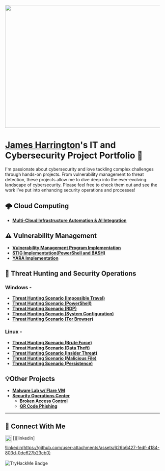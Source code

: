 <img src="https://github.com/user-attachments/assets/2cc26213-636c-4b78-b772-b5ed06da0991" width="700" height="400"> 

# <a href="https://www.linkedin.com/in/goodk47/">James Harrington</a>'s IT and Cybersecurity Project Portfolio 🤖

I'm passionate about cybersecurity and love tackling complex challenges through hands-on projects. From vulnerability management to threat detection, these projects allow me to dive deep into the ever-evolving landscape of cybersecurity. Please feel free to check them out and see the work I’ve put into enhancing security operations and processes!

## 🌩️ Cloud Computing

- **[Multi-Cloud Infrastructure Automation & AI Integration](https://github.com/Goodka7/MultiCloud-AI)**

## ⚠️ Vulnerability Management

- **[Vulnerability Management Program Implementation](https://github.com/Goodka7/Vuln-Management)**
- **[STIG Implementation(PowerShell and BASH)](https://github.com/Goodka7/STIG-Remediation)**
- **[YARA Implementation](https://github.com/Goodka7/YARA/tree/main)**

## 🚨 Threat Hunting and Security Operations

### Windows -
- **[Threat Hunting Scenario (Impossible Travel)](https://github.com/Goodka7/Threat-Hunting/blob/main/Windows-Threats/Impossible-Travel/README.md)**
- **[Threat Hunting Scenario (PowerShell)](https://github.com/Goodka7/Threat-Hunting/blob/main/Windows-Threats/PowerShell/README.md)**
- **[Threat Hunting Scenario (RDP)](https://github.com/Goodka7/Threat-Hunting/blob/main/Windows-Threats/RDP/README.md)**
- **[Threat Hunting Scenario (System Configuration)](https://github.com/Goodka7/Threat-Hunting/blob/main/Windows-Threats/System-Configuration/README.md)**
- **[Threat Hunting Scenario (Tor Browser)](https://github.com/Goodka7/Threat-Hunting/blob/main/Windows-Threats/Tor-Browser/README.md)**
   
### Linux -
- **[Threat Hunting Scenario (Brute Force)](https://github.com/Goodka7/Threat-Hunting/blob/main/Linux-Threats/Brute-Force/README.md)**
- **[Threat Hunting Scenario (Data Theft)](https://github.com/Goodka7/Threat-Hunting/blob/main/Linux-Threats/Data-Theft/README.md)**
- **[Threat Hunting Scenario (Insider Threat)](https://github.com/Goodka7/Threat-Hunting/blob/main/Linux-Threats/Insider-Threat/README.md)**
- **[Threat Hunting Scenario (Malicious File)](https://github.com/Goodka7/Threat-Hunting/blob/main/Linux-Threats/Malicious-File/README.md)**
- **[Threat Hunting Scenario (Persistence)](https://github.com/Goodka7/Threat-Hunting/blob/main/Linux-Threats/Persistence/README.md)**

## 💡Other Projects 

- **[Malware Lab w/ Flare VM](https://github.com/Goodka7/MalwareLab/blob/main/README.md)**
- **[Security Operations Center](https://github.com/Goodka7/SOC/blob/main/README.md)**
    - **[Broken Access Control](https://github.com/Goodka7/SOC/blob/main/Broken-Access-Control/README.md)**
    - **[QR Code Phishing](https://github.com/Goodka7/SOC/blob/main/QRPhishing/README.md)**


<hr/>

## 🤳 Connect With Me

<!--[<img align="left" alt="___________ | YouTube" width="22px" src="https://cdn.jsdelivr.net/npm/simple-icons@v3/icons/youtube.svg" />][youtube] -->
<!--[<img align="left" alt="___________ | Twitter" width="22px" src="https://cdn.jsdelivr.net/npm/simple-icons@v3/icons/twitter.svg" />][twitter]-->
[<img align="left" alt="___________ | LinkedIn" width="22px" src="https://cdn.jsdelivr.net/npm/simple-icons@v3/icons/linkedin.svg" />][linkedin]
<!--[<img align="left" alt="___________ | Instagram" width="22px" src="https://cdn.jsdelivr.net/npm/simple-icons@v3/icons/instagram.svg" />][instagram]-->

<!--[twitter]: https://twitter.com/___________-->
<!--[youtube]: https://www.youtube.com/c/___________-->
<!--[instagram]: https://www.instagram.com/___________-->
[!linkedin(https://github.com/user-attachments/assets/626b6427-fedf-4184-803d-0de627b23cb0)](https://linkedin.com/in/Goodk47)
<br>
<br>
![TryHackMe Badge](https://tryhackme-badges.s3.amazonaws.com/Goodka7.png)
